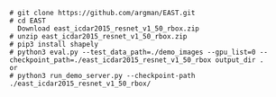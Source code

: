    # git clone https://github.com/argman/EAST.git
    # cd EAST
      Download east_icdar2015_resnet_v1_50_rbox.zip 
    # unzip east_icdar2015_resnet_v1_50_rbox.zip
    # pip3 install shapely
    # python3 eval.py --test_data_path=./demo_images --gpu_list=0 --checkpoint_path=./east_icdar2015_resnet_v1_50_rbox output_dir .
    or
    # python3 run_demo_server.py --checkpoint-path ./east_icdar2015_resnet_v1_50_rbox/
